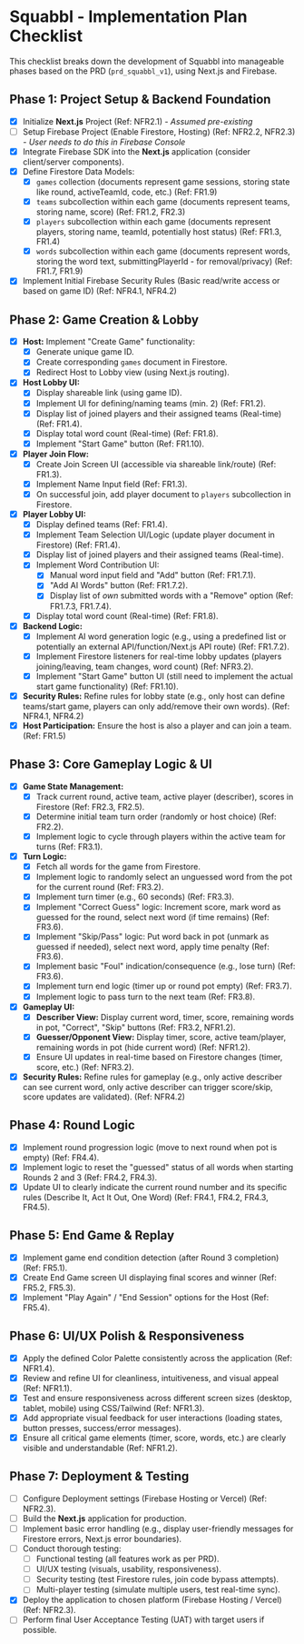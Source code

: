 # Squabbl - Implementation Plan Checklist

This checklist breaks down the development of Squabbl into manageable phases based on the PRD (`prd_squabbl_v1`), using Next.js and Firebase.

## Phase 1: Project Setup & Backend Foundation

* [x] Initialize **Next.js** Project (Ref: NFR2.1) - *Assumed pre-existing*
* [ ] Setup Firebase Project (Enable Firestore, Hosting) (Ref: NFR2.2, NFR2.3) - *User needs to do this in Firebase Console*
* [x] Integrate Firebase SDK into the **Next.js** application (consider client/server components).
* [x] Define Firestore Data Models:
    * [x] `games` collection (documents represent game sessions, storing state like round, activeTeamId, code, etc.) (Ref: FR1.9)
    * [x] `teams` subcollection within each game (documents represent teams, storing name, score) (Ref: FR1.2, FR2.3)
    * [x] `players` subcollection within each game (documents represent players, storing name, teamId, potentially host status) (Ref: FR1.3, FR1.4)
    * [x] `words` subcollection within each game (documents represent words, storing the word text, submittingPlayerId - for removal/privacy) (Ref: FR1.7, FR1.9)
* [x] Implement Initial Firebase Security Rules (Basic read/write access or based on game ID) (Ref: NFR4.1, NFR4.2)

## Phase 2: Game Creation & Lobby

* [x] **Host:** Implement "Create Game" functionality:
    * [x] Generate unique game ID.
    * [x] Create corresponding `games` document in Firestore.
    * [x] Redirect Host to Lobby view (using Next.js routing).
* [x] **Host Lobby UI:**
    * [x] Display shareable link (using game ID).
    * [x] Implement UI for defining/naming teams (min. 2) (Ref: FR1.2).
    * [x] Display list of joined players and their assigned teams (Real-time) (Ref: FR1.4).
    * [x] Display total word count (Real-time) (Ref: FR1.8).
    * [x] Implement "Start Game" button (Ref: FR1.10).
* [x] **Player Join Flow:**
    * [x] Create Join Screen UI (accessible via shareable link/route) (Ref: FR1.3).
    * [x] Implement Name Input field (Ref: FR1.3).
    * [x] On successful join, add player document to `players` subcollection in Firestore.
* [x] **Player Lobby UI:**
    * [x] Display defined teams (Ref: FR1.4).
    * [x] Implement Team Selection UI/Logic (update player document in Firestore) (Ref: FR1.4).
    * [x] Display list of joined players and their assigned teams (Real-time).
    * [x] Implement Word Contribution UI:
        * [x] Manual word input field and "Add" button (Ref: FR1.7.1).
        * [x] "Add AI Words" button (Ref: FR1.7.2).
        * [x] Display list of *own* submitted words with a "Remove" option (Ref: FR1.7.3, FR1.7.4).
    * [x] Display total word count (Real-time) (Ref: FR1.8).
* [x] **Backend Logic:**
    * [x] Implement AI word generation logic (e.g., using a predefined list or potentially an external API/function/Next.js API route) (Ref: FR1.7.2).
    * [x] Implement Firestore listeners for real-time lobby updates (players joining/leaving, team changes, word count) (Ref: NFR3.2).
    * [x] Implement "Start Game" button UI (still need to implement the actual start game functionality) (Ref: FR1.10).
* [x] **Security Rules:** Refine rules for lobby state (e.g., only host can define teams/start game, players can only add/remove their own words). (Ref: NFR4.1, NFR4.2)
* [x] **Host Participation:** Ensure the host is also a player and can join a team. (Ref: FR1.5)

## Phase 3: Core Gameplay Logic & UI

* [x] **Game State Management:**
    * [x] Track current round, active team, active player (describer), scores in Firestore (Ref: FR2.3, FR2.5).
    * [x] Determine initial team turn order (randomly or host choice) (Ref: FR2.2).
    * [x] Implement logic to cycle through players within the active team for turns (Ref: FR3.1).
* [x] **Turn Logic:**
    * [x] Fetch all words for the game from Firestore.
    * [x] Implement logic to randomly select an unguessed word from the pot for the current round (Ref: FR3.2).
    * [x] Implement turn timer (e.g., 60 seconds) (Ref: FR3.3).
    * [x] Implement "Correct Guess" logic: Increment score, mark word as guessed for the round, select next word (if time remains) (Ref: FR3.6).
    * [x] Implement "Skip/Pass" logic: Put word back in pot (unmark as guessed if needed), select next word, apply time penalty (Ref: FR3.6).
    * [x] Implement basic "Foul" indication/consequence (e.g., lose turn) (Ref: FR3.6).
    * [x] Implement turn end logic (timer up or round pot empty) (Ref: FR3.7).
    * [x] Implement logic to pass turn to the next team (Ref: FR3.8).
* [x] **Gameplay UI:**
    * [x] **Describer View:** Display current word, timer, score, remaining words in pot, "Correct", "Skip" buttons (Ref: FR3.2, NFR1.2).
    * [x] **Guesser/Opponent View:** Display timer, score, active team/player, remaining words in pot (hide current word) (Ref: NFR1.2).
    * [x] Ensure UI updates in real-time based on Firestore changes (timer, score, etc.) (Ref: NFR3.2).
* [x] **Security Rules:** Refine rules for gameplay (e.g., only active describer can see current word, only active describer can trigger score/skip, score updates are validated). (Ref: NFR4.2)

## Phase 4: Round Logic

* [x] Implement round progression logic (move to next round when pot is empty) (Ref: FR4.4).
* [x] Implement logic to reset the "guessed" status of all words when starting Rounds 2 and 3 (Ref: FR4.2, FR4.3).
* [x] Update UI to clearly indicate the current round number and its specific rules (Describe It, Act It Out, One Word) (Ref: FR4.1, FR4.2, FR4.3, FR4.5).

## Phase 5: End Game & Replay

* [x] Implement game end condition detection (after Round 3 completion) (Ref: FR5.1).
* [x] Create End Game screen UI displaying final scores and winner (Ref: FR5.2, FR5.3).
* [x] Implement "Play Again" / "End Session" options for the Host (Ref: FR5.4).

## Phase 6: UI/UX Polish & Responsiveness

* [x] Apply the defined Color Palette consistently across the application (Ref: NFR1.4).
* [x] Review and refine UI for cleanliness, intuitiveness, and visual appeal (Ref: NFR1.1).
* [x] Test and ensure responsiveness across different screen sizes (desktop, tablet, mobile) using CSS/Tailwind (Ref: NFR1.3).
* [x] Add appropriate visual feedback for user interactions (loading states, button presses, success/error messages).
* [x] Ensure all critical game elements (timer, score, words, etc.) are clearly visible and understandable (Ref: NFR1.2).

## Phase 7: Deployment & Testing

* [ ] Configure Deployment settings (Firebase Hosting or Vercel) (Ref: NFR2.3).
* [ ] Build the **Next.js** application for production.
* [ ] Implement basic error handling (e.g., display user-friendly messages for Firestore errors, Next.js error boundaries).
* [ ] Conduct thorough testing:
    * [ ] Functional testing (all features work as per PRD).
    * [ ] UI/UX testing (visuals, usability, responsiveness).
    * [ ] Security testing (test Firestore rules, join code bypass attempts).
    * [ ] Multi-player testing (simulate multiple users, test real-time sync).
* [x] Deploy the application to chosen platform (Firebase Hosting / Vercel) (Ref: NFR2.3).
* [ ] Perform final User Acceptance Testing (UAT) with target users if possible.
